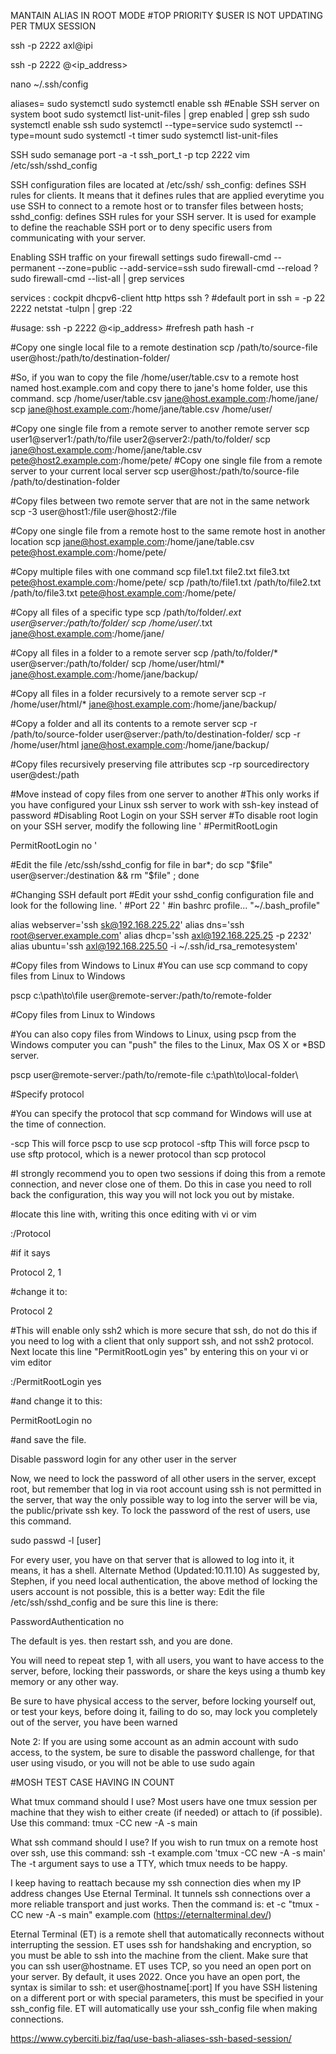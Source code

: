 MANTAIN ALIAS IN ROOT MODE #TOP PRIORITY $USER IS NOT UPDATING PER TMUX SESSION

ssh -p 2222 axl@ipi

ssh -p 2222 <user>@<ip_address>

nano ~/.ssh/config

aliases=
sudo systemctl
sudo systemctl enable ssh
#Enable SSH server on system boot
sudo systemctl list-unit-files | grep enabled | grep ssh
sudo systemctl enable ssh
sudo systemctl --type=service
sudo systemctl --type=mount
sudo systemctl -t timer 
sudo systemctl list-unit-files


SSH
sudo semanage port -a -t ssh_port_t -p tcp 2222
vim /etc/ssh/sshd_config

SSH configuration files are located at /etc/ssh/
    ssh_config: defines SSH rules for clients. It means that it defines rules that are applied 
	everytime you use SSH to connect to a remote host or to transfer files between hosts;
    sshd_config: defines SSH rules for your SSH server. It is used for example to define 
	the reachable SSH port or to deny specific users from communicating with your server.


Enabling SSH traffic on your firewall settings
sudo firewall-cmd --permanent --zone=public --add-service=ssh
sudo firewall-cmd --reload
?
sudo firewall-cmd --list-all | grep services

services : cockpit dhcpv6-client http https ssh
?
#default port in ssh = -p 22 2222
netstat -tulpn | grep :22

#usage:
ssh -p 2222 <user>@<ip_address>
#refresh path 
hash -r

#Copy one single local file to a remote destination
scp /path/to/source-file user@host:/path/to/destination-folder/

#So, if you wan to copy the file /home/user/table.csv to a remote host named host.example.com and copy there to jane's home folder, use this command.
scp /home/user/table.csv jane@host.example.com:/home/jane/
scp jane@host.example.com:/home/jane/table.csv /home/user/

#Copy one single file from a remote server to another remote server
scp user1@server1:/path/to/file user2@server2:/path/to/folder/
scp jane@host.example.com:/home/jane/table.csv pete@host2.example.com:/home/pete/
#Copy one single file from a remote server to your current local server
scp user@host:/path/to/source-file /path/to/destination-folder

#Copy files between two remote server that are not in the same network
scp -3 user@host1:/file user@host2:/file

#Copy one single file from a remote host to the same remote host in another location
scp jane@host.example.com:/home/jane/table.csv pete@host.example.com:/home/pete/

#Copy multiple files with one command
scp file1.txt file2.txt file3.txt pete@host.example.com:/home/pete/
scp /path/to/file1.txt /path/to/file2.txt /path/to/file3.txt pete@host.example.com:/home/pete/

#Copy all files of a specific type
scp /path/to/folder/*.ext user@server:/path/to/folder/
scp /home/user/*.txt jane@host.example.com:/home/jane/

#Copy all files in a folder to a remote server
scp /path/to/folder/* user@server:/path/to/folder/
scp /home/user/html/* jane@host.example.com:/home/jane/backup/

#Copy all files in a folder recursively to a remote server
scp -r /home/user/html/* jane@host.example.com:/home/jane/backup/

#Copy a folder and all its contents to a remote server
scp -r /path/to/source-folder user@server:/path/to/destination-folder/
scp -r /home/user/html jane@host.example.com:/home/jane/backup/

#Copy files recursively preserving file attributes
scp -rp sourcedirectory user@dest:/path

#Move instead of copy files from one server to another
#This only works if you have configured your Linux ssh server to work with ssh-key instead of password
#Disabling Root Login on your SSH server
#To disable root login on your SSH server, modify the following line
'
#PermitRootLogin

PermitRootLogin no
'

#Edit the file /etc/ssh/sshd_config
for file in bar*; do scp "$file" user@server:/destination && rm "$file" ; done

#Changing SSH default port
#Edit your sshd_config configuration file and look for the following line.
'
#Port 22
'
#in bashrc profile... "~/.bash_profile"


alias webserver='ssh sk@192.168.225.22'
alias dns='ssh root@server.example.com'
alias dhcp='ssh axl@192.168.225.25 -p 2232'
alias ubuntu='ssh axl@192.168.225.50 -i ~/.ssh/id_rsa_remotesystem'

#Copy files from Windows to Linux
#You can use scp command to copy files from Linux to Windows

pscp c:\path\to\file user@remote-server:/path/to/remote-folder

#Copy files from Linux to Windows

#You can also copy files from Windows to Linux, using pscp from the Windows computer you can "push" the files to the Linux, Max OS X or *BSD server.

pscp user@remote-server:/path/to/remote-file c:\path\to\local-folder\

#Specify protocol

#You can specify the protocol that scp command for Windows will use at the time of connection.

-scp
    This will force pscp to use scp protocol
-sftp
    This will force pscp to use sftp protocol, which is a newer protocol than scp protocol
	
#I strongly recommend you to open two sessions if doing this from a remote connection, and never close one of them. Do this in case you need to roll back the configuration, this way you will not lock you out by mistake.

#locate this line with, writing this once editing with vi or vim

:/Protocol

#if it says

Protocol 2, 1

#change it to:

Protocol 2

#This will enable only ssh2 which is more secure that ssh, do not do this if you need to log with a client that only support ssh, and not ssh2 protocol. Next locate this line "PermitRootLogin yes" by entering this on your vi or vim editor

:/PermitRootLogin yes

#and change it to this:

PermitRootLogin no

#and save the file.

Disable password login for any other user in the server

Now, we need to lock the password of all other users in the server, except root, but remember that log in via root account using ssh is not permitted in the server, that way the only possible way to log into the server will be via, the public/private ssh key. To lock the password of the rest of users, use this command.

sudo passwd -l [user]

For every user, you have on that server that is allowed to log into it, it means, it has a shell. Alternate Method (Updated:10.11.10) As suggested by, Stephen, if you need local authentication, the above method of locking the users account is not possible, this is a better way: Edit the file /etc/ssh/sshd_config and be sure this line is there:

PasswordAuthentication no

The default is yes. then restart ssh, and you are done.


You will need to repeat step 1, with all users, you want to have access to the server, before, 
locking their passwords, or share the keys using a thumb key memory or any other way.

Be sure to have physical access to the server, before locking yourself out, or test your keys, 
before doing it, failing to do so, may lock you completely out of the server, you have been warned

Note 2: If you are using some account as an admin account with sudo access, to the system, 
be sure to disable the password challenge, for that user using visudo, or you will not be able to use sudo again

#MOSH TEST CASE HAVING IN COUNT

What tmux command should I use?
Most users have one tmux session per machine that they wish to either create (if needed) or attach to (if possible). Use this command:
tmux -CC new -A -s main

What ssh command should I use?
If you wish to run tmux on a remote host over ssh, use this command:
ssh -t example.com 'tmux -CC new -A -s main'
The -t argument says to use a TTY, which tmux needs to be happy.

I keep having to reattach because my ssh connection dies when my IP address changes
Use Eternal Terminal. It tunnels ssh connections over a more reliable transport and just works. Then the command is:
et -c "tmux -CC new -A -s main" example.com  (https://eternalterminal.dev/)

Eternal Terminal (ET) is a remote shell that automatically reconnects without interrupting the session.
ET uses ssh for handshaking and encryption, so you must be able to ssh into the machine from the client. Make sure that you can ssh user@hostname.
ET uses TCP, so you need an open port on your server. By default, it uses 2022.
Once you have an open port, the syntax is similar to ssh: et user@hostname[:port]
If you have SSH listening on a different port or with special parameters, this must be specified in your ssh_config file. ET will automatically use your ssh_config file when making connections.

https://www.cyberciti.biz/faq/use-bash-aliases-ssh-based-session/
